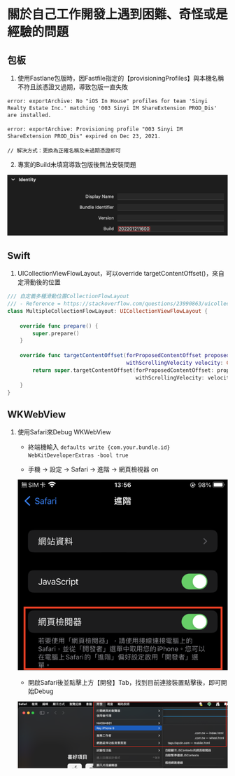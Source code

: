 # 關於自己工作開發上遇到困難、奇怪或是經驗的問題 

## 包板

1. 使用Fastlane包版時，因Fastfile指定的【provisioningProfiles】與本機名稱不符且該憑證又過期，導致包版一直失敗 

```text
error: exportArchive: No "iOS In House" profiles for team 'Sinyi Realty Estate Inc.' matching '003 Sinyi IM ShareExtension PROD_Dis' are installed.

error: exportArchive: Provisioning profile "003 Sinyi IM ShareExtension PROD_Dis" expired on Dec 23, 2021.

// 解決方式：更換為正確名稱及未過期憑證即可
```

2. 專案的Build未填寫導致包版後無法安裝問題

![Learn-2 image](https://github.com/ray00178/Swift-Learn-Resource/blob/main/images/learn-2-1.png)

## Swift

1. UICollectionViewFlowLayout，可以override targetContentOffset()，來自定滑動後的位置

```swift
/// 自定義多種滑動位置CollectionFlowLayout
/// - Reference = https://stackoverflow.com/questions/23990863/uicollectionview-cell-scroll-to-centre
class MultipleCollectionFlowLayout: UICollectionViewFlowLayout {

    override func prepare() {
        super.prepare()
    }
    
    override func targetContentOffset(forProposedContentOffset proposedContentOffset: CGPoint,
                                      withScrollingVelocity velocity: CGPoint) -> CGPoint {
        return super.targetContentOffset(forProposedContentOffset: proposedContentOffset,
                                         withScrollingVelocity: velocity)
    }
}
```

## WKWebView

1. 使用Safari來Debug WKWebView

   - 終端機輸入 `defaults write {com.your.bundle.id} WebKitDeveloperExtras -bool true`

   - 手機 -> 設定 -> Safari -> 進階 -> 網頁檢視器 on

    ![Learn-4-1 image](https://github.com/ray00178/Swift-Learn-Resource/blob/main/images/learn-4-1.png)

   - 開啟Safari後並點擊上方【開發】Tab，找到目前連接裝置點擊後，即可開始Debug

    ![Learn-4-2 image](https://github.com/ray00178/Swift-Learn-Resource/blob/main/images/learn-4-2.png)
